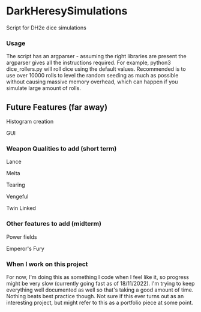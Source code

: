 # DarkHeresySimulations
Script for DH2e dice simulations

### Usage
The script has an argparser - assuming the right libraries are present the argparser gives all the instructions required.
For example, python3 dice_rollers.py will roll dice using the default values. Recommended is to use over 10000 rolls to level the random seeding as much as possible without causing massive memory overhead, which can happen if you simulate large amount of rolls.

## Future Features (far away)
Histogram creation

GUI

### Weapon Qualities to add (short term)
Lance

Melta

Tearing

Vengeful

Twin Linked

### Other features to add (midterm)
Power fields

Emperor's Fury

### When I work on this project
For now, I'm doing this as something I code when I feel like it, so progress might be very slow (currently going fast as of 18/11/2022). 
I'm trying to keep everything well documented as well so that's taking a good amount of time. Nothing beats best practice though. 
Not sure if this ever turns out as an interesting project, but might refer to this as a portfolio piece at some point. 
